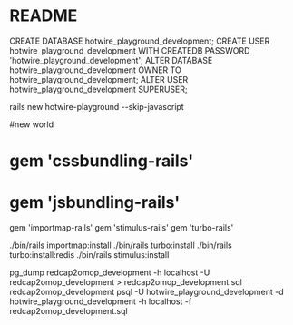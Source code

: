 # README

CREATE DATABASE hotwire_playground_development;
CREATE USER hotwire_playground_development WITH CREATEDB PASSWORD 'hotwire_playground_development';
ALTER DATABASE hotwire_playground_development OWNER TO hotwire_playground_development;
ALTER USER hotwire_playground_development SUPERUSER;

rails new hotwire-playground --skip-javascript

#new world
# gem 'cssbundling-rails'
# gem 'jsbundling-rails'
gem 'importmap-rails'
gem 'stimulus-rails'
gem 'turbo-rails'

./bin/rails importmap:install
./bin/rails turbo:install
./bin/rails turbo:install:redis
./bin/rails stimulus:install

pg_dump redcap2omop_development -h localhost -U redcap2omop_development > redcap2omop_development.sql
redcap2omop_development
psql -U hotwire_playground_development  -d hotwire_playground_development -h localhost -f redcap2omop_development.sql